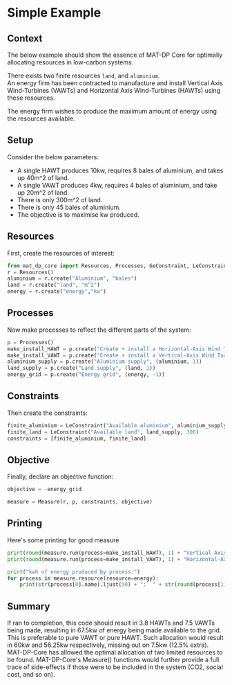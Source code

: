 # **Simple Example**

## **Context**

The below example should show the essence of MAT-DP Core for optimally allocating resources in low-carbon systems.

There exists two finite resources `land`, and `aluminium`.  
An energy firm has been contracted to manufacture and install Vertical Axis Wind-Turbines (VAWTs) and Horizontal Axis Wind-Turbines (HAWTs) using these resources.

The energy firm wishes to produce the maximum amount of energy using the resources available.


## **Setup**

Consider the below parameters:

* A single HAWT produces 10kw, requires 8 bales of aluminium, and takes up 40m^2 of land.
* A single VAWT produces 4kw, requires 4 bales of aluminium, and take up 20m^2 of land.
* There is  only 300m^2 of land.
* There is only 45 bales of aluminium.
* The objective is to maximise kw produced.

## **Resources**

First, create the resources of interest:

```py
from mat_dp_core import Resources, Processes, GeConstraint, LeConstraint, Measure
r = Resources()
aluminium = r.create("Aluminium", "bales")
land = r.create("land", "m^2")
energy = r.create("energy","kw")
```

## **Processes**

Now make processes to reflect the different parts of the system:

```py
p = Processes()
make_install_HAWT = p.create("Create + install a Horizontal-Axis Wind Turbine", (aluminium, -8), (land, -40), (energy, 10))
make_install_VAWT = p.create("Create + install a Vertical-Axis Wind Turbine", (aluminium, -2), (land, -20), (energy, 4))
aluminium_supply = p.create("Aluminium supply", (aluminium, 1))
land_supply = p.create("Land supply", (land, 1))
energy_grid = p.create("Energy grid", (energy, -1))
```

## **Constraints**

Then create the constraints:

```py
finite_aluminium = LeConstraint("Available aluminium", aluminium_supply, 45)
finite_land = LeConstraint("Available land", land_supply, 300)
constraints = [finite_aluminium, finite_land]
```

## **Objective**

Finally, declare an objective function:

```py
objective = -energy_grid

measure = Measure(r, p, constraints, objective)
```

## **Printing**

Here's some printing for good measure

```py
print(round(measure.run(process=make_install_HAWT), 1) + "Vertical-Axis Turbines")
print(round(measure.run(process=make_install_VAWT), 1) + "Horizontal-Axis Turbines")

print("kwh of energy produced by process:")
for process in measure.resource(resource=energy):
    print(str(process[0].name).ljust(50) + ":  " + str(round(process[1], 1)))
```

## **Summary**

If ran to completion, this code should result in 3.8 HAWTs and 7.5 VAWTs being made, resulting in 67.5kw of energy being made available to the grid.  
This is preferable to pure VAWT or pure HAWT. Such allocation would result in 60kw and 56.25kw respectively, missing out on 7.5kw (12.5% extra). MAT-DP-Core has allowed the optimal allocation of two limited resources to be found. MAT-DP-Core's Measure() functions would further provide a full trace of side-effects if those were to be included in the system (CO2, social cost, and so on).

